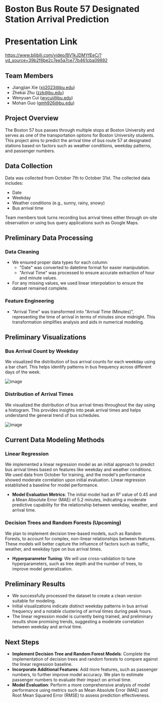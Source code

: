 # Boston Bus Route 57 Designated Station Arrival Prediction
# Presentation Link
https://www.bilibili.com/video/BV1kJDMYfEeC/?vd_source=39b2f6be2c7ee5a7ce77b461cba09892

## Team Members

- Jiangjian Xie ([xjj2023@bu.edu](mailto:xjj2023@bu.edu))
- Zhekai Zhu ([zzk@bu.edu](mailto:zzk@bu.edu))
- Wenyuan Cui ([wycui@bu.edu](mailto:wycui@bu.edu))
- Mohan Guo ([gmh926@bu.edu](mailto:gmh926@bu.edu))

## Project Overview

The Boston 57 bus passes through multiple stops at Boston University and serves as one of the transportation options for Boston University students. This project aims to predict the arrival time of bus route 57 at designated stations based on factors such as weather conditions, weekday patterns, and passenger numbers.

## Data Collection

Data was collected from October 7th to October 31st. The collected data includes:

- Date
- Weekday
- Weather conditions (e.g., sunny, rainy, snowy)
- Bus arrival time

Team members took turns recording bus arrival times either through on-site observation or using bus query applications such as Google Maps.

## Preliminary Data Processing

### Data Cleaning

- We ensured proper data types for each column:
  - "Date" was converted to datetime format for easier manipulation.
  - "Arrival Time" was processed to ensure accurate extraction of hour and minute values.
- For any missing values, we used linear interpolation to ensure the dataset remained complete.

### Feature Engineering

- "Arrival Time" was transformed into "Arrival Time (Minutes)", representing the time of arrival in terms of minutes since midnight. This transformation simplifies analysis and aids in numerical modeling.

## Preliminary Visualizations

### Bus Arrival Count by Weekday

We visualized the distribution of bus arrival counts for each weekday using a bar chart. This helps identify patterns in bus frequency across different days of the week.

![image](https://github.com/user-attachments/assets/b09a1ae4-0024-456c-bcf8-c3626ce659d3)


### Distribution of Arrival Times

We visualized the distribution of bus arrival times throughout the day using a histogram. This provides insights into peak arrival times and helps understand the general trend of bus schedules.

![image](https://github.com/user-attachments/assets/91db2e2c-dc9a-4287-8299-26b0a166f0b1)


## Current Data Modeling Methods

### Linear Regression

We implemented a linear regression model as an initial approach to predict bus arrival times based on features like weekday and weather conditions. We used data from October for training, and the model's performance showed moderate correlation upon initial evaluation. Linear regression established a baseline for model performance.

- **Model Evaluation Metrics**: The initial model had an R² value of 0.45 and a Mean Absolute Error (MAE) of 5.2 minutes, indicating a moderate predictive capability for the relationship between weekday, weather, and arrival time.

### Decision Trees and Random Forests (Upcoming)

We plan to implement decision tree-based models, such as Random Forests, to account for complex, non-linear relationships between features. These models will better capture the influence of factors such as traffic, weather, and weekday type on bus arrival times.

- **Hyperparameter Tuning**: We will use cross-validation to tune hyperparameters, such as tree depth and the number of trees, to improve model generalization.

## Preliminary Results

- We successfully processed the dataset to create a clean version suitable for modeling.
- Initial visualizations indicate distinct weekday patterns in bus arrival frequency and a notable clustering of arrival times during peak hours.
- The linear regression model is currently being trained, and preliminary results show promising trends, suggesting a moderate correlation between weekday and arrival time.

## Next Steps

- **Implement Decision Tree and Random Forest Models**: Complete the implementation of decision trees and random forests to compare against the linear regression baseline.
- **Incorporate Additional Features**: Add more features, such as passenger numbers, to further improve model accuracy. We plan to estimate passenger numbers to evaluate their impact on arrival time.
- **Model Evaluation**: Perform a more comprehensive analysis of model performance using metrics such as Mean Absolute Error (MAE) and Root Mean Squared Error (RMSE) to assess prediction effectiveness.
